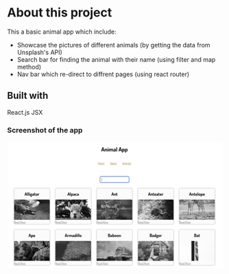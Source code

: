 # About this project

This a basic animal app which include:

- Showcase the pictures of different animals (by getting the data from Unsplash's API)
- Search bar for finding the animal with their name (using filter and map method)
- Nav bar which re-direct to diffrent pages (using react router)

## Built with

React.js
JSX

### Screenshot of the app

![Screenshot](Screenshot.png)
